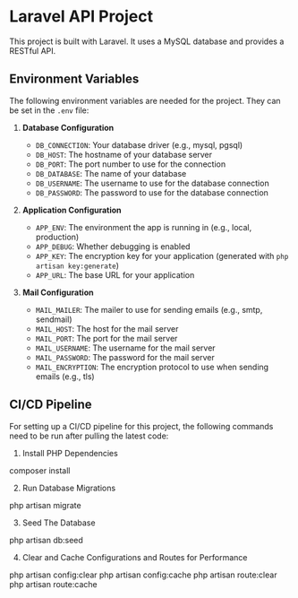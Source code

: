 # Laravel API Project

This project is built with Laravel. It uses a MySQL database and provides a RESTful API.

## Environment Variables

The following environment variables are needed for the project. They can be set in the `.env` file:

1. **Database Configuration**

    - `DB_CONNECTION`: Your database driver (e.g., mysql, pgsql)
    - `DB_HOST`: The hostname of your database server
    - `DB_PORT`: The port number to use for the connection
    - `DB_DATABASE`: The name of your database
    - `DB_USERNAME`: The username to use for the database connection
    - `DB_PASSWORD`: The password to use for the database connection

2. **Application Configuration**

    - `APP_ENV`: The environment the app is running in (e.g., local, production)
    - `APP_DEBUG`: Whether debugging is enabled
    - `APP_KEY`: The encryption key for your application (generated with `php artisan key:generate`)
    - `APP_URL`: The base URL for your application

3. **Mail Configuration**

    - `MAIL_MAILER`: The mailer to use for sending emails (e.g., smtp, sendmail)
    - `MAIL_HOST`: The host for the mail server
    - `MAIL_PORT`: The port for the mail server
    - `MAIL_USERNAME`: The username for the mail server
    - `MAIL_PASSWORD`: The password for the mail server
    - `MAIL_ENCRYPTION`: The encryption protocol to use when sending emails (e.g., tls)


## CI/CD Pipeline

For setting up a CI/CD pipeline for this project, the following commands need to be run after pulling the latest code:

1. Install PHP Dependencies

composer install 

2. Run Database Migrations

php artisan migrate

3. Seed The Database

php artisan db:seed

4. Clear and Cache Configurations and Routes for Performance

php artisan config:clear
php artisan config:cache
php artisan route:clear
php artisan route:cache